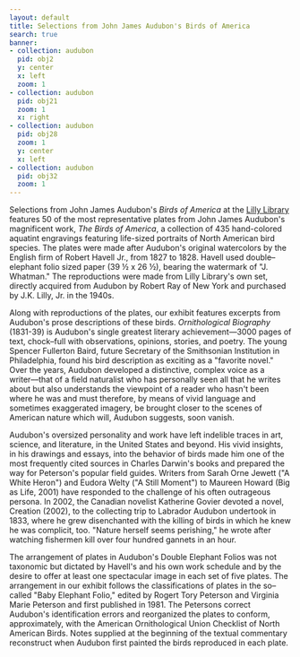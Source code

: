 ```yaml
---
layout: default
title: Selections from John James Audubon's Birds of America
search: true
banner:
- collection: audubon
  pid: obj2
  y: center
  x: left
  zoom: 1
- collection: audubon
  pid: obj21
  zoom: 1
  x: right
- collection: audubon
  pid: obj28
  zoom: 1
  y: center
  x: left
- collection: audubon
  pid: obj32
  zoom: 1
---
```


Selections from John James Audubon's _Birds of America_ at the [Lilly Library](http://www.indiana.edu/~liblilly/) features 50 of the most representative plates from John James Audubon's magnificent work, _The Birds of America_, a collection of 435 hand-colored aquatint engravings featuring life-sized portraits of North American bird species. The plates were made after Audubon's original watercolors by the English firm of Robert Havell Jr., from 1827 to 1828. Havell used double–elephant folio sized paper (39 ½ x 26 ½), bearing the watermark of "J. Whatman." The reproductions were made from Lilly Library's own set, directly acquired from Audubon by Robert Ray of New York and purchased by J.K. Lilly, Jr. in the 1940s.

Along with reproductions of the plates, our exhibit features excerpts from Audubon's prose descriptions of these birds. _Ornithological Biography_ (1831-39) is Audubon's single greatest literary achievement—3000 pages of text, chock–full with observations, opinions, stories, and poetry. The young Spencer Fullerton Baird, future Secretary of the Smithsonian Institution in Philadelphia, found his bird description as exciting as a "favorite novel." Over the years, Audubon developed a distinctive, complex voice as a writer––that of a field naturalist who has personally seen all that he writes about but also understands the viewpoint of a reader who hasn't been where he was and must therefore, by means of vivid language and sometimes exaggerated imagery, be brought closer to the scenes of American nature which will, Audubon suggests, soon vanish.

Audubon's oversized personality and work have left indelible traces in art, science, and literature, in the United States and beyond. His vivid insights, in his drawings and essays, into the behavior of birds made him one of the most frequently cited sources in Charles Darwin's books and prepared the way for Peterson's popular field guides. Writers from Sarah Orne Jewett ("A White Heron") and Eudora Welty ("A Still Moment") to Maureen Howard (Big as Life, 2001) have responded to the challenge of his often outrageous persona. In 2002, the Canadian novelist Katherine Govier devoted a novel, Creation (2002), to the collecting trip to Labrador Audubon undertook in 1833, where he grew disenchanted with the killing of birds in which he knew he was complicit, too. "Nature herself seems perishing," he wrote after watching fishermen kill over four hundred gannets in an hour.

The arrangement of plates in Audubon's Double Elephant Folios was not taxonomic but dictated by Havell's and his own work schedule and by the desire to offer at least one spectacular image in each set of five plates. The arrangement in our exhibit follows the classifications of plates in the so–called "Baby Elephant Folio," edited by Rogert Tory Peterson and Virginia Marie Peterson and first published in 1981. The Petersons correct Audubon's identification errors and reorganized the plates to conform, approximately, with the American Ornithological Union Checklist of North American Birds. Notes supplied at the beginning of the textual commentary reconstruct when Audubon first painted the birds reproduced in each plate.
